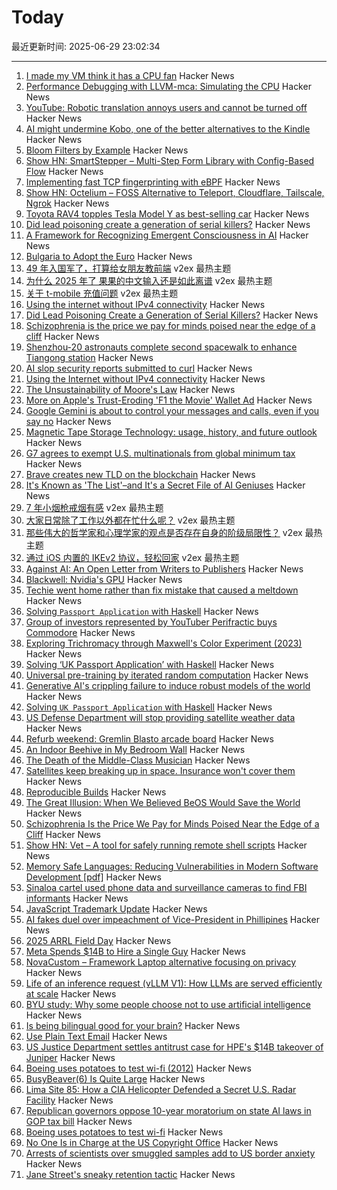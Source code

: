 # Today

最近更新时间: 2025-06-29 23:02:34

--- 
1. [I made my VM think it has a CPU fan](https://wbenny.github.io/2025/06/29/i-made-my-vm-think-it-has-a-cpu-fan.html) Hacker News
2. [Performance Debugging with LLVM-mca: Simulating the CPU](https://johnnysswlab.com/performance-debugging-with-llvm-mca-simulating-the-cpu/) Hacker News
3. [YouTube: Robotic translation annoys users and cannot be turned off](https://www.heise.de/en/news/YouTube-auto-dubbing-Robotic-translation-annoys-users-and-cannot-be-turned-off-10315551.html) Hacker News
4. [AI might undermine Kobo, one of the better alternatives to the Kindle](https://www.engadget.com/ai/ai-might-undermine-one-of-the-better-alternatives-to-the-kindle-123039955.html) Hacker News
5. [Bloom Filters by Example](https://llimllib.github.io/bloomfilter-tutorial/) Hacker News
6. [Show HN: SmartStepper – Multi-Step Form Library with Config-Based Flow](https://github.com/Miladxsar23/smartstepper) Hacker News
7. [Implementing fast TCP fingerprinting with eBPF](https://halb.it/posts/ebpf-fingerprinting-1/) Hacker News
8. [Show HN: Octelium – FOSS Alternative to Teleport, Cloudflare, Tailscale, Ngrok](https://github.com/octelium/octelium) Hacker News
9. [Toyota RAV4 topples Tesla Model Y as best-selling car](https://www.carexpert.com.au/car-news/toyota-rav4-topples-tesla-model-y-as-worlds-best-selling-car) Hacker News
10. [Did lead poisoning create a generation of serial killers?](https://www.newyorker.com/books/under-review/did-lead-poisoning-create-a-generation-of-serial-killers) Hacker News
11. [A Framework for Recognizing Emergent Consciousness in AI](https://habr.com/en/articles/922894/) Hacker News
12. [Bulgaria to Adopt the Euro](https://www.euronews.com/business/2025/06/05/bulgaria-to-adopt-the-euro-how-do-countries-join-the-eurozone) Hacker News
13. [49 年入国军了，打算给女朋友教前端](https://www.v2ex.com/t/1141780) v2ex 最热主题
14. [为什么 2025 年了 果果的中文输入还是如此离谱](https://www.v2ex.com/t/1141762) v2ex 最热主题
15. [关于 t-mobile 充值问题](https://www.v2ex.com/t/1141717) v2ex 最热主题
16. [Using the internet without IPv4 connectivity](https://jamesmcm.github.io/blog/no-ipv4/) Hacker News
17. [Did Lead Poisoning Create a Generation of Serial Killers?](https://www.newyorker.com/books/under-review/did-lead-poisoning-create-a-generation-of-serial-killers) Hacker News
18. [Schizophrenia is the price we pay for minds poised near the edge of a cliff](https://www.psychiatrymargins.com/p/schizophrenia-is-the-price-we-pay) Hacker News
19. [Shenzhou-20 astronauts complete second spacewalk to enhance Tiangong station](https://spacenews.com/chinas-shenzhou-20-astronauts-complete-second-spacewalk-to-enhance-tiangong-space-station/) Hacker News
20. [AI slop security reports submitted to curl](https://gist.github.com/bagder/07f7581f6e3d78ef37dfbfc81fd1d1cd) Hacker News
21. [Using the Internet without IPv4 connectivity](https://jamesmcm.github.io/blog/no-ipv4/) Hacker News
22. [The Unsustainability of Moore's Law](https://bzolang.blog/p/the-unsustainability-of-moores-law) Hacker News
23. [More on Apple's Trust-Eroding 'F1 the Movie' Wallet Ad](https://daringfireball.net/2025/06/more_on_apples_trust-eroding_f1_the_movie_wallet_ad) Hacker News
24. [Google Gemini is about to control your messages and calls, even if you say no](https://www.laptopmag.com/ai/gemini-phone-access-update) Hacker News
25. [Magnetic Tape Storage Technology: usage, history, and future outlook](https://dl.acm.org/doi/10.1145/3708997) Hacker News
26. [G7 agrees to exempt U.S. multinationals from global minimum tax](https://www.thehindu.com/news/international/g7-agrees-to-exempt-us-multinationals-from-global-minimum-tax/article69749671.ece) Hacker News
27. [Brave creates new TLD on the blockchain](https://brave.com/blog/brave-tld/) Hacker News
28. [It's Known as 'The List'–and It's a Secret File of AI Geniuses](https://www.wsj.com/tech/meta-ai-recruiting-mark-zuckerberg-openai-018ed7fc) Hacker News
29. [7 年小烟枪戒烟有感](https://www.v2ex.com/t/1141740) v2ex 最热主题
30. [大家日常除了工作以外都在忙什么呢？](https://www.v2ex.com/t/1141736) v2ex 最热主题
31. [那些伟大的哲学家和心理学家的观点是否存在自身的阶级局限性？](https://www.v2ex.com/t/1141718) v2ex 最热主题
32. [通过 iOS 内置的 IKEv2 协议，轻松回家](https://www.v2ex.com/t/1141715) v2ex 最热主题
33. [Against AI: An Open Letter from Writers to Publishers](https://lithub.com/against-ai-an-open-letter-from-writers-to-publishers/) Hacker News
34. [Blackwell: Nvidia's GPU](https://chipsandcheese.com/p/blackwell-nvidias-massive-gpu) Hacker News
35. [Techie went home rather than fix mistake that caused a meltdown](https://www.theregister.com/2025/06/23/who_me/) Hacker News
36. [Solving `Passport Application` with Haskell](https://jameshaydon.github.io/passport/) Hacker News
37. [Group of investors represented by YouTuber Perifractic buys Commodore](https://www.amiga-news.de/en/news/AN-2025-06-00123-EN.html) Hacker News
38. [Exploring Trichromacy through Maxwell's Color Experiment (2023)](https://maxwell.kohterai.com/) Hacker News
39. [Solving ‘UK Passport Application’ with Haskell](https://jameshaydon.github.io/passport/) Hacker News
40. [Universal pre-training by iterated random computation](https://arxiv.org/abs/2506.20057) Hacker News
41. [Generative AI's crippling failure to induce robust models of the world](https://garymarcus.substack.com/p/generative-ais-crippling-and-widespread) Hacker News
42. [Solving `UK Passport Application` with Haskell](https://jameshaydon.github.io/passport/) Hacker News
43. [US Defense Department will stop providing satellite weather data](https://text.npr.org/nx-s1-5446120) Hacker News
44. [Refurb weekend: Gremlin Blasto arcade board](http://oldvcr.blogspot.com/2025/06/refurb-weekend-gremlin-blasto-arcade.html) Hacker News
45. [An Indoor Beehive in My Bedroom Wall](https://www.keepingbackyardbees.com/an-indoor-beehive-zbwz1810zsau/) Hacker News
46. [The Death of the Middle-Class Musician](https://thewalrus.ca/the-death-of-the-middle-class-musician/) Hacker News
47. [Satellites keep breaking up in space. Insurance won't cover them](https://www.space.com/space-exploration/satellites/satellites-keep-breaking-up-in-space-insurance-wont-cover-them) Hacker News
48. [Reproducible Builds](https://en.wikipedia.org/wiki/Reproducible_builds) Hacker News
49. [The Great Illusion: When We Believed BeOS Would Save the World](https://www.desktoponfire.com/haiku_inc/782/the-great-illusion-when-we-believed-beos-would-save-the-world-and-maybe-it-was-right/) Hacker News
50. [Schizophrenia Is the Price We Pay for Minds Poised Near the Edge of a Cliff](https://www.psychiatrymargins.com/p/schizophrenia-is-the-price-we-pay) Hacker News
51. [Show HN: Vet – A tool for safely running remote shell scripts](https://getvet.sh) Hacker News
52. [Memory Safe Languages: Reducing Vulnerabilities in Modern Software Development [pdf]](https://media.defense.gov/2025/Jun/23/2003742198/-1/-1/0/CSI_MEMORY_SAFE_LANGUAGES_REDUCING_VULNERABILITIES_IN_MODERN_SOFTWARE_DEVELOPMENT.PDF) Hacker News
53. [Sinaloa cartel used phone data and surveillance cameras to find FBI informants](https://www.reuters.com/world/americas/sinaloa-cartel-hacked-phones-surveillance-cameras-find-fbi-informants-doj-says-2025-06-27/) Hacker News
54. [JavaScript Trademark Update](https://deno.com/blog/deno-v-oracle4) Hacker News
55. [AI fakes duel over impeachment of Vice-President in Phillipines](https://factcheck.afp.com/doc.afp.com.63ZF9CP) Hacker News
56. [2025 ARRL Field Day](https://www.arrl.org/field-day) Hacker News
57. [Meta Spends $14B to Hire a Single Guy](https://theahura.substack.com/p/tech-things-meta-spends-14b-to-hire) Hacker News
58. [NovaCustom – Framework Laptop alternative focusing on privacy](https://novacustom.com/) Hacker News
59. [Life of an inference request (vLLM V1): How LLMs are served efficiently at scale](https://www.ubicloud.com/blog/life-of-an-inference-request-vllm-v1) Hacker News
60. [BYU study: Why some people choose not to use artificial intelligence](https://news.byu.edu/intellect/byu-study-finds-the-real-reasons-why-some-people-choose-not-to-use-artificial-intelligence) Hacker News
61. [Is being bilingual good for your brain?](https://www.economist.com/science-and-technology/2025/06/27/is-being-bilingual-good-for-your-brain) Hacker News
62. [Use Plain Text Email](https://useplaintext.email/) Hacker News
63. [US Justice Department settles antitrust case for HPE's $14B takeover of Juniper](https://www.reuters.com/business/us-doj-settles-antitrust-case-hpes-14-billion-takeover-juniper-2025-06-28/) Hacker News
64. [Boeing uses potatoes to test wi-fi (2012)](https://www.bbc.com/news/technology-20813441) Hacker News
65. [BusyBeaver(6) Is Quite Large](https://scottaaronson.blog/?p=8972) Hacker News
66. [Lima Site 85: How a CIA Helicopter Defended a Secret U.S. Radar Facility](https://www.aviacionline.com/lima-site-85-how-a-cia-helicopter-defended-a-secret-us-radar-facility) Hacker News
67. [Republican governors oppose 10-year moratorium on state AI laws in GOP tax bill](https://www.politico.com/live-updates/2025/06/27/congress/gop-govs-urge-thune-to-nix-ai-moratorium-00430083) Hacker News
68. [Boeing uses potatoes to test wi-fi](https://www.bbc.com/news/technology-20813441) Hacker News
69. [No One Is in Charge at the US Copyright Office](https://www.wired.com/story/us-copyright-office-chaos-doge/) Hacker News
70. [Arrests of scientists over smuggled samples add to US border anxiety](https://www.nature.com/articles/d41586-025-01958-4) Hacker News
71. [Jane Street's sneaky retention tactic](https://www.economist.com/finance-and-economics/2025/06/26/jane-streets-sneaky-retention-tactic) Hacker News
